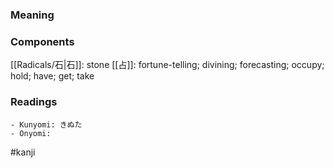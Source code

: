 ### Meaning



### Components

[[Radicals/石|石]]: stone [[占]]: fortune-telling; divining; forecasting; occupy; hold; have; get; take

### Readings

```
- Kunyomi: きぬた
- Onyomi: 
```

#kanji